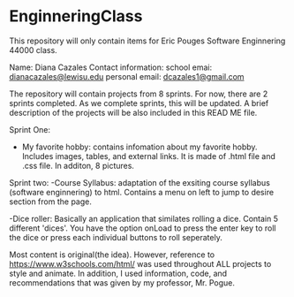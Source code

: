 # EnginneringClass

This repository will only contain items for Eric Pouges Software Enginnering 44000 class. 

Name: Diana Cazales
Contact information: 
  school emai: dianacazales@lewisu.edu personal email: dcazales1@gmail.com

The repository will contain projects from 8 sprints.
For now, there are 2 sprints completed. As we complete sprints, this will be updated.
A brief description of the projects will be also included in this READ ME file.

Sprint One:
 - My favorite hobby: contains infomation about my favorite hobby. Includes images, tables, and external links. It is made of .html file      and .css file. In additon, 8 pictures.  

Sprint two:
  -Course Syllabus: adaptation of the exsiting course syllabus (software enginnering) to html. Contains a menu on left to jump to desire      section from the page.
  
  -Dice roller: Basically an application that similates rolling a dice. Contain 5 different 'dices'. You have the option onLoad to press      the enter key to roll the dice or press each individual buttons to roll seperately. 
  

Most content is original(the idea). However, reference to https://www.w3schools.com/html/ was used throughout ALL projects to style and animate. In addition, I used information, code, and recommendations that was given by my professor, Mr. Pogue.

